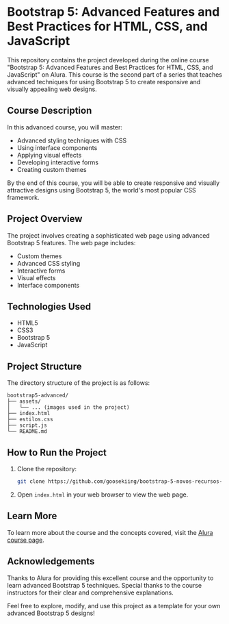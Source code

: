 # Bootstrap 5: Advanced Features and Best Practices for HTML, CSS, and JavaScript

This repository contains the project developed during the online course "Bootstrap 5: Advanced Features and Best Practices for HTML, CSS, and JavaScript" on Alura. This course is the second part of a series that teaches advanced techniques for using Bootstrap 5 to create responsive and visually appealing web designs.

## Course Description
In this advanced course, you will master:
- Advanced styling techniques with CSS
- Using interface components
- Applying visual effects
- Developing interactive forms
- Creating custom themes

By the end of this course, you will be able to create responsive and visually attractive designs using Bootstrap 5, the world's most popular CSS framework.

## Project Overview
The project involves creating a sophisticated web page using advanced Bootstrap 5 features. The web page includes:

- Custom themes
- Advanced CSS styling
- Interactive forms
- Visual effects
- Interface components

## Technologies Used
- HTML5
- CSS3
- Bootstrap 5
- JavaScript

## Project Structure
The directory structure of the project is as follows:
```
bootstrap5-advanced/
├── assets/
│   └── ... (images used in the project)
├── index.html
├── estilos.css
├── script.js
└── README.md
```

## How to Run the Project
1. Clone the repository:
   ```sh
   git clone https://github.com/goosekiing/bootstrap-5-novos-recursos-e-praticas-recomendadas-de-html-css-e-javascript
   ```
2. Open `index.html` in your web browser to view the web page.

## Learn More
To learn more about the course and the concepts covered, visit the [Alura course page](https://cursos.alura.com.br/course/bootstrap-5-novos-recursos-praticas-html-css-javascript).

## Acknowledgements
Thanks to Alura for providing this excellent course and the opportunity to learn advanced Bootstrap 5 techniques. Special thanks to the course instructors for their clear and comprehensive explanations.

Feel free to explore, modify, and use this project as a template for your own advanced Bootstrap 5 designs!
